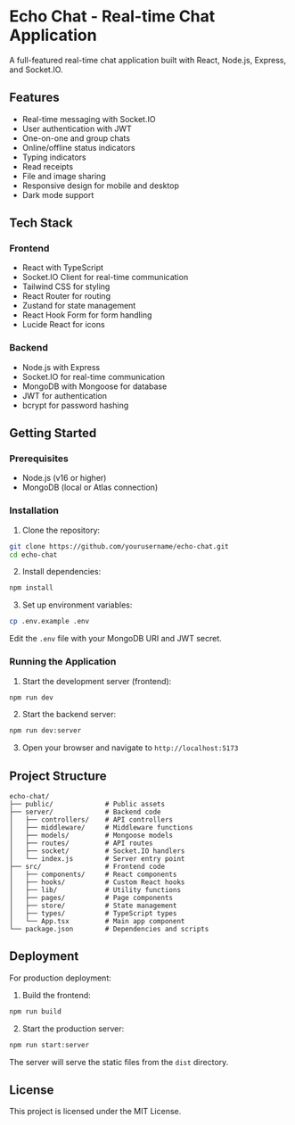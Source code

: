 # Echo Chat - Real-time Chat Application

A full-featured real-time chat application built with React, Node.js, Express, and Socket.IO.

## Features

- Real-time messaging with Socket.IO
- User authentication with JWT
- One-on-one and group chats
- Online/offline status indicators
- Typing indicators
- Read receipts
- File and image sharing
- Responsive design for mobile and desktop
- Dark mode support

## Tech Stack

### Frontend
- React with TypeScript
- Socket.IO Client for real-time communication
- Tailwind CSS for styling
- React Router for routing
- Zustand for state management
- React Hook Form for form handling
- Lucide React for icons

### Backend
- Node.js with Express
- Socket.IO for real-time communication
- MongoDB with Mongoose for database
- JWT for authentication
- bcrypt for password hashing

## Getting Started

### Prerequisites

- Node.js (v16 or higher)
- MongoDB (local or Atlas connection)

### Installation

1. Clone the repository:
```bash
git clone https://github.com/yourusername/echo-chat.git
cd echo-chat
```

2. Install dependencies:
```bash
npm install
```

3. Set up environment variables:
```bash
cp .env.example .env
```
Edit the `.env` file with your MongoDB URI and JWT secret.

### Running the Application

1. Start the development server (frontend):
```bash
npm run dev
```

2. Start the backend server:
```bash
npm run dev:server
```

3. Open your browser and navigate to `http://localhost:5173`

## Project Structure

```
echo-chat/
├── public/             # Public assets
├── server/             # Backend code
│   ├── controllers/    # API controllers
│   ├── middleware/     # Middleware functions
│   ├── models/         # Mongoose models
│   ├── routes/         # API routes
│   ├── socket/         # Socket.IO handlers
│   └── index.js        # Server entry point
├── src/                # Frontend code
│   ├── components/     # React components
│   ├── hooks/          # Custom React hooks
│   ├── lib/            # Utility functions
│   ├── pages/          # Page components
│   ├── store/          # State management
│   ├── types/          # TypeScript types
│   └── App.tsx         # Main app component
└── package.json        # Dependencies and scripts
```

## Deployment

For production deployment:

1. Build the frontend:
```bash
npm run build
```

2. Start the production server:
```bash
npm run start:server
```

The server will serve the static files from the `dist` directory.

## License

This project is licensed under the MIT License.